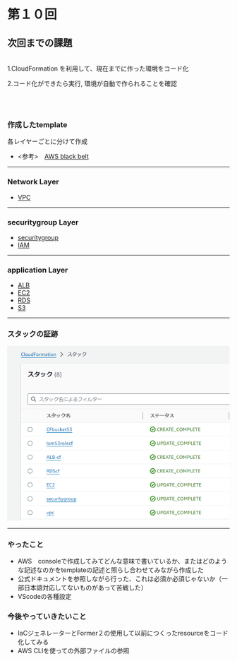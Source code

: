 # 第１０回
## 次回までの課題
<br>
1.CloudFormation を利用して、現在までに作った環境をコード化

<br>

2.コード化ができたら実行, 環境が自動で作られることを確認

<br>
<br>




### 作成したtemplate

各レイヤーごとに分けて作成

* <参考>　[AWS black belt](https://www.slideshare.net/AmazonWebServicesJapan/20200826-aws-black-belt-online-seminar-aws-cloudformation-238501102)
  
* * *

### Network Layer

* [VPC](cloudfomation/net/NET.yml)
  
* * *



### securitygroup Layer

* [securitygroup](cloudfomation/security/securitygroupLayer.yml)
* [IAM](cloudfomation/security/Iam.yml)

* * *


### application Layer

* [ALB](cloudfomation/app/ALB.yml)
* [EC2](cloudfomation/app/EC2.yml)
* [RDS](cloudfomation/app/RDS.yml)
* [S3](cloudfomation/app/S3.yml)


* * * 

### スタックの証跡


![sutakku](img10/suttke.png)

* * *
### やったこと


* AWS　consoleで作成してみてどんな意味で書いているか、またはどのような記述なのかをtemplateの記述と照らし合わせてみながら作成した
* 公式ドキュメントを参照しながら行った、これは必須か必須じゃないか（一部日本語対応してないものがあって苦戦した）
* VScodeの各種設定
  
### 今後やっていきたいこと

* IaCジェネレーターとFormer２の使用して以前につくったresourceをコード化してみる
* AWS CLIを使っての外部ファイルの参照

